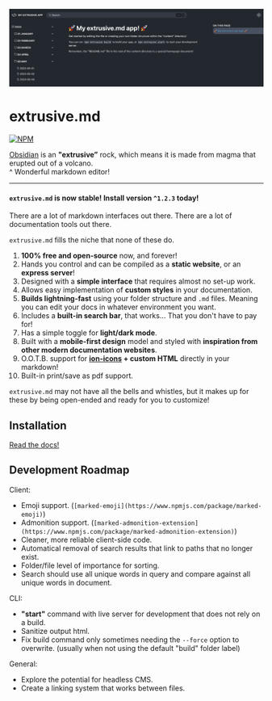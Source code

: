 ![Example of an extrusive app.](./example.png)

# extrusive.md

[![NPM](https://github.com/NotTimTam/extrusive.md/actions/workflows/npm-publish.yml/badge.svg?branch=main)](https://github.com/NotTimTam/extrusive.md/actions/workflows/npm-publish.yml)

[Obsidian](https://obsidian.md/) is an **"extrusive”** rock, which means it is made from magma that erupted out of a volcano.
<br/>
^ Wonderful markdown editor!

---

#### `extrusive.md` is now stable! Install version `^1.2.3` today!

There are a lot of markdown interfaces out there. There are a lot of documentation tools out there.

`extrusive.md` fills the niche that none of these do.

1. **100% free and open-source** now, and forever!
2. Hands you control and can be compiled as a **static website**, or an **express server**!
3. Designed with a **simple interface** that requires almost no set-up work.
4. Allows easy implementation of **custom styles** in your documentation.
5. **Builds lightning-fast** using your folder structure and `.md` files. Meaning you can edit your docs in whatever environment you want.
6. Includes a **built-in search bar**, that works... That you don't have to pay for!
7. Has a simple toggle for **light/dark mode**.
8. Built with a **mobile-first design** model and styled with **inspiration from other modern documentation websites**.
9. O.O.T.B. support for **[ion-icons](https://ionic.io/ionicons) + custom HTML** directly in your markdown!
10. Built-in print/save as pdf support.

`extrusive.md` may not have all the bells and whistles, but it makes up for these by being open-ended and ready for you to customize!

## Installation

[Read the docs!](https://nottimtam.github.io/extrusive-docs/)

## Development Roadmap

Client:

-   Emoji support. (`[marked-emoji](https://www.npmjs.com/package/marked-emoji)`)
-   Admonition support. (`[marked-admonition-extension](https://www.npmjs.com/package/marked-admonition-extension)`)
-   Cleaner, more reliable client-side code.
-   Automatical removal of search results that link to paths that no longer exist.
-   Folder/file level of importance for sorting.
-   Search should use all unique words in query and compare against all unique words in document.

CLI:

-   **"start"** command with live server for development that does not rely on a build.
-   Sanitize output html.
-   Fix build command only sometimes needing the `--force` option to overwrite. (usually when not using the default "build" folder label)

General:

-   Explore the potential for headless CMS.
-   Create a linking system that works between files.
